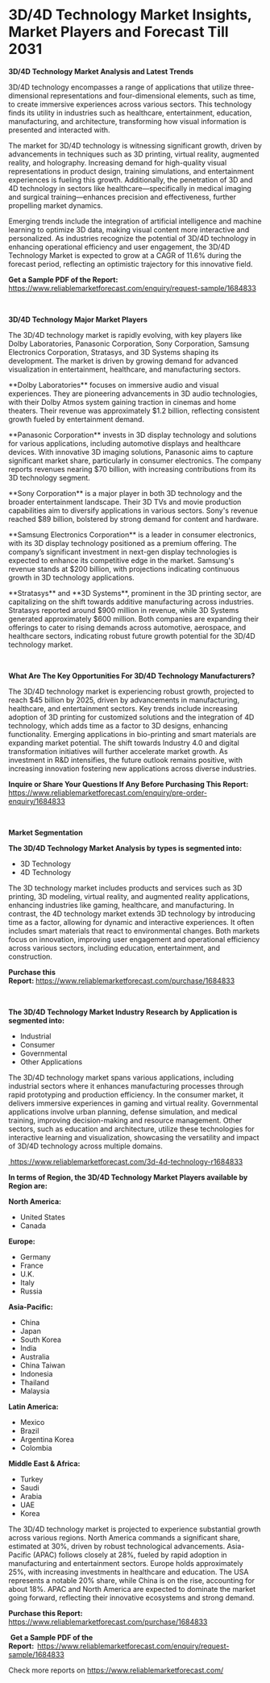 <p><h1>3D/4D Technology Market Insights, Market Players and Forecast Till 2031</h1></p><p><strong>3D/4D Technology Market Analysis and Latest Trends</strong></p>
<p><p>3D/4D technology encompasses a range of applications that utilize three-dimensional representations and four-dimensional elements, such as time, to create immersive experiences across various sectors. This technology finds its utility in industries such as healthcare, entertainment, education, manufacturing, and architecture, transforming how visual information is presented and interacted with.</p><p>The market for 3D/4D technology is witnessing significant growth, driven by advancements in techniques such as 3D printing, virtual reality, augmented reality, and holography. Increasing demand for high-quality visual representations in product design, training simulations, and entertainment experiences is fueling this growth. Additionally, the penetration of 3D and 4D technology in sectors like healthcare—specifically in medical imaging and surgical training—enhances precision and effectiveness, further propelling market dynamics.</p><p>Emerging trends include the integration of artificial intelligence and machine learning to optimize 3D data, making visual content more interactive and personalized. As industries recognize the potential of 3D/4D technology in enhancing operational efficiency and user engagement, the 3D/4D Technology Market is expected to grow at a CAGR of 11.6% during the forecast period, reflecting an optimistic trajectory for this innovative field.</p></p>
<p><strong>Get a Sample PDF of the Report:&nbsp;</strong> <a href="https://www.reliablemarketforecast.com/enquiry/request-sample/1684833?utm_campaign=1167&utm_medium=2&utm_source=Github&utm_content=ia&utm_term=30122024&utm_id=3d4d-technology">https://www.reliablemarketforecast.com/enquiry/request-sample/1684833</a></p>
<p>&nbsp;</p>
<p><strong>3D/4D Technology Major Market Players</strong></p>
<p><p>The 3D/4D technology market is rapidly evolving, with key players like Dolby Laboratories, Panasonic Corporation, Sony Corporation, Samsung Electronics Corporation, Stratasys, and 3D Systems shaping its development. The market is driven by growing demand for advanced visualization in entertainment, healthcare, and manufacturing sectors.</p><p>**Dolby Laboratories** focuses on immersive audio and visual experiences. They are pioneering advancements in 3D audio technologies, with their Dolby Atmos system gaining traction in cinemas and home theaters. Their revenue was approximately $1.2 billion, reflecting consistent growth fueled by entertainment demand.</p><p>**Panasonic Corporation** invests in 3D display technology and solutions for various applications, including automotive displays and healthcare devices. With innovative 3D imaging solutions, Panasonic aims to capture significant market share, particularly in consumer electronics. The company reports revenues nearing $70 billion, with increasing contributions from its 3D technology segment.</p><p>**Sony Corporation** is a major player in both 3D technology and the broader entertainment landscape. Their 3D TVs and movie production capabilities aim to diversify applications in various sectors. Sony's revenue reached $89 billion, bolstered by strong demand for content and hardware.</p><p>**Samsung Electronics Corporation** is a leader in consumer electronics, with its 3D display technology positioned as a premium offering. The company’s significant investment in next-gen display technologies is expected to enhance its competitive edge in the market. Samsung's revenue stands at $200 billion, with projections indicating continuous growth in 3D technology applications.</p><p>**Stratasys** and **3D Systems**, prominent in the 3D printing sector, are capitalizing on the shift towards additive manufacturing across industries. Stratasys reported around $900 million in revenue, while 3D Systems generated approximately $600 million. Both companies are expanding their offerings to cater to rising demands across automotive, aerospace, and healthcare sectors, indicating robust future growth potential for the 3D/4D technology market.</p></p>
<p>&nbsp;</p>
<p><strong>What Are The Key Opportunities For 3D/4D Technology Manufacturers?</strong></p>
<p><p>The 3D/4D technology market is experiencing robust growth, projected to reach $45 billion by 2025, driven by advancements in manufacturing, healthcare, and entertainment sectors. Key trends include increasing adoption of 3D printing for customized solutions and the integration of 4D technology, which adds time as a factor to 3D designs, enhancing functionality. Emerging applications in bio-printing and smart materials are expanding market potential. The shift towards Industry 4.0 and digital transformation initiatives will further accelerate market growth. As investment in R&D intensifies, the future outlook remains positive, with increasing innovation fostering new applications across diverse industries.</p></p>
<p><strong>Inquire or Share Your Questions If Any Before Purchasing This Report:</strong> <a href="https://www.reliablemarketforecast.com/enquiry/pre-order-enquiry/1684833?utm_campaign=1167&utm_medium=2&utm_source=Github&utm_content=ia&utm_term=30122024&utm_id=3d4d-technology">https://www.reliablemarketforecast.com/enquiry/pre-order-enquiry/1684833</a></p>
<p>&nbsp;</p>
<p><strong>Market Segmentation</strong></p>
<p><strong>The 3D/4D Technology Market Analysis by types is segmented into:</strong></p>
<p><ul><li>3D Technology</li><li>4D Technology</li></ul></p>
<p><p>The 3D technology market includes products and services such as 3D printing, 3D modeling, virtual reality, and augmented reality applications, enhancing industries like gaming, healthcare, and manufacturing. In contrast, the 4D technology market extends 3D technology by introducing time as a factor, allowing for dynamic and interactive experiences. It often includes smart materials that react to environmental changes. Both markets focus on innovation, improving user engagement and operational efficiency across various sectors, including education, entertainment, and construction.</p></p>
<p><strong>Purchase this Report:&nbsp;</strong><a href="https://www.reliablemarketforecast.com/purchase/1684833?utm_campaign=1167&utm_medium=2&utm_source=Github&utm_content=ia&utm_term=30122024&utm_id=3d4d-technology">https://www.reliablemarketforecast.com/purchase/1684833</a></p>
<p>&nbsp;</p>
<p><strong>The 3D/4D Technology Market Industry Research by Application is segmented into:</strong></p>
<p><ul><li>Industrial</li><li>Consumer</li><li>Governmental</li><li>Other Applications</li></ul></p>
<p><p>The 3D/4D technology market spans various applications, including industrial sectors where it enhances manufacturing processes through rapid prototyping and production efficiency. In the consumer market, it delivers immersive experiences in gaming and virtual reality. Governmental applications involve urban planning, defense simulation, and medical training, improving decision-making and resource management. Other sectors, such as education and architecture, utilize these technologies for interactive learning and visualization, showcasing the versatility and impact of 3D/4D technology across multiple domains.</p></p>
<p><a href="https://www.reliablemarketforecast.com/3d-4d-technology-r1684833?utm_campaign=1167&utm_medium=2&utm_source=Github&utm_content=ia&utm_term=30122024&utm_id=3d4d-technology">&nbsp;https://www.reliablemarketforecast.com/3d-4d-technology-r1684833</a></p>
<p><strong>In terms of Region, the 3D/4D Technology Market Players available by Region are:</strong></p>
<p>
    <p> <strong> North America: </strong>
        <ul>
            <li>United States</li>
            <li>Canada</li>
        </ul>
        </p> 
    <p> <strong> Europe: </strong>
        <ul>
            <li>Germany</li>
            <li>France</li>
            <li>U.K.</li>
            <li>Italy</li>
            <li>Russia</li>
        </ul>
        </p> 
    <p> <strong> Asia-Pacific: </strong>
        <ul>
            <li>China</li>
            <li>Japan</li>
            <li>South Korea</li>
            <li>India</li>
            <li>Australia</li>
            <li>China Taiwan</li>
            <li>Indonesia</li>
            <li>Thailand</li>
            <li>Malaysia</li>
        </ul>
        </p> 
    <p> <strong> Latin America: </strong>
        <ul>
            <li>Mexico</li>
            <li>Brazil</li>
            <li>Argentina Korea</li>
            <li>Colombia</li>
        </ul>
        </p> 
    <p> <strong> Middle East & Africa: </strong>
        <ul>
            <li>Turkey</li>
            <li>Saudi</li>
            <li>Arabia</li>
            <li>UAE</li>
            <li>Korea</li>
        </ul>
    </p>
    </p>
<p><p>The 3D/4D technology market is projected to experience substantial growth across various regions. North America commands a significant share, estimated at 30%, driven by robust technological advancements. Asia-Pacific (APAC) follows closely at 28%, fueled by rapid adoption in manufacturing and entertainment sectors. Europe holds approximately 25%, with increasing investments in healthcare and education. The USA represents a notable 20% share, while China is on the rise, accounting for about 18%. APAC and North America are expected to dominate the market going forward, reflecting their innovative ecosystems and strong demand.</p></p>
<p><strong>Purchase this Report: </strong><a href="https://www.reliablemarketforecast.com/purchase/1684833?utm_campaign=1167&utm_medium=2&utm_source=Github&utm_content=ia&utm_term=30122024&utm_id=3d4d-technology">https://www.reliablemarketforecast.com/purchase/1684833</a></p>
<p>&nbsp;<strong>Get a Sample PDF of the Report:&nbsp;&nbsp;</strong><a href="https://www.reliablemarketforecast.com/enquiry/request-sample/1684833?utm_campaign=1167&utm_medium=2&utm_source=Github&utm_content=ia&utm_term=30122024&utm_id=3d4d-technology">https://www.reliablemarketforecast.com/enquiry/request-sample/1684833</a></p>
<p><strong></strong></p>
<p>Check more reports on <a href="https://www.reliablemarketforecast.com/?utm_campaign=1167&utm_medium=2&utm_source=Github&utm_content=ia&utm_term=30122024&utm_id=3d4d-technology">https://www.reliablemarketforecast.com/</a></p>